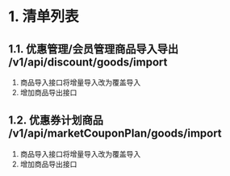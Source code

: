 # 1. 清单列表  

## 1.1. 优惠管理/会员管理商品导入导出 /v1/api/discount/goods/import  

1. 商品导入接口将增量导入改为覆盖导入
2. 增加商品导出接口

## 1.2. 优惠券计划商品 /v1/api/marketCouponPlan/goods/import  

1. 商品导入接口将增量导入改为覆盖导入
2. 增加商品导出接口

